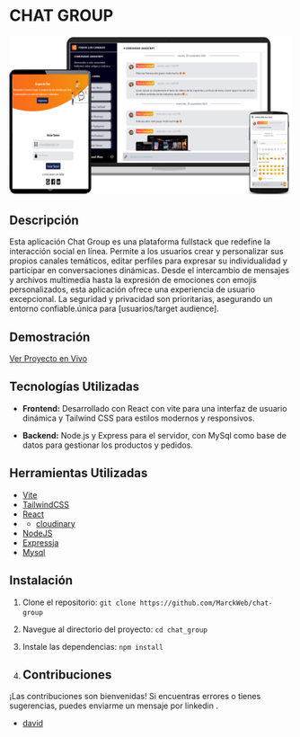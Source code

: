 # CHAT GROUP

![Logo del Proyecto](https://github.com/MarckWeb/chat-group/blob/main/client/public/chat.png)

## Descripción

Esta aplicación Chat Group es una plataforma fullstack que redefine la interacción social en línea. Permite a los usuarios crear y personalizar sus propios canales temáticos, editar perfiles para expresar su individualidad y participar en conversaciones dinámicas. Desde el intercambio de mensajes y archivos multimedia hasta la expresión de emociones con emojis personalizados, esta aplicación ofrece una experiencia de usuario excepcional. La seguridad y privacidad son prioritarias, asegurando un entorno confiable.única para [usuarios/target audience].


## Demostración

[Ver Proyecto en Vivo](https://front-gcdr.onrender.com)

## Tecnologías Utilizadas

- **Frontend:** Desarrollado con React con vite para una interfaz de usuario dinámica y Tailwind CSS para estilos modernos y responsivos.
  
- **Backend:** Node.js y Express para el servidor, con MySql como base de datos para gestionar los productos y pedidos.

## Herramientas Utilizadas

- [Vite](https://vitejs.dev/)
- [TailwindCSS](https://tailwindcss.com/)
- [React](https://es.react.dev/)
- - [cloudinary](https://cloudinary.com/)
- [NodeJS](https://nodejs.org/en)
- [Expressja](https://expressjs.com/)
-  [Mysql](https://www.mysql.com/)

## Instalación

1. Clone el repositorio: `git clone https://github.com/MarckWeb/chat-group`
2. Navegue al directorio del proyecto: `cd chat_group`
3. Instale las dependencias: `npm install`

4. ## Contribuciones
¡Las contribuciones son bienvenidas! Si encuentras errores o tienes sugerencias, puedes enviarme un mensaje por linkedin .
-  [david](https://www.linkedin.com/in/david-marca/)


